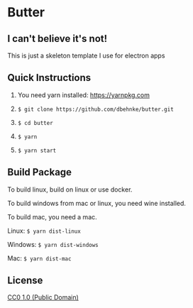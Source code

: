 # Butter

## I can't believe it's not!

This is just a skeleton template I use for electron apps

## Quick Instructions

1.  You need yarn installed: https://yarnpkg.com

2.  ```$ git clone https://github.com/dbehnke/butter.git```

3.  ```$ cd butter```

4.  ```$ yarn```

5.  ```$ yarn start```

## Build Package

To build linux, build on linux or use docker.

To build windows from mac or linux, you need wine installed.

To build mac, you need a mac.

Linux:  ```$ yarn dist-linux```

Windows: ```$ yarn dist-windows```

Mac: ```$ yarn dist-mac```


## License

[CC0 1.0 (Public Domain)](LICENSE.md)
